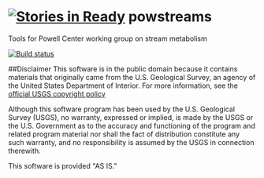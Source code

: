 [![Stories in Ready](https://badge.waffle.io/USGS-R/powstreams.png?label=ready&title=Ready)](https://waffle.io/USGS-R/powstreams)
powstreams
==========

Tools for Powell Center working group on stream metabolism

[![Build status](https://ci.appveyor.com/api/projects/status/gg6y017krc5ij0ba?svg=true)](https://ci.appveyor.com/project/jread-usgs/powstreams)

##Disclaimer
This software is in the public domain because it contains materials that originally came from the U.S. Geological Survey, an agency of the United States Department of Interior. For more information, see the [official USGS copyright policy](http://www.usgs.gov/visual-id/credit_usgs.html#copyright/ "official USGS copyright policy")

Although this software program has been used by the U.S. Geological Survey (USGS), no warranty, expressed or implied, is made by the USGS or the U.S. Government as to the accuracy and functioning of the program and related program material nor shall the fact of distribution constitute any such warranty, and no responsibility is assumed by the USGS in connection therewith.

This software is provided "AS IS."

